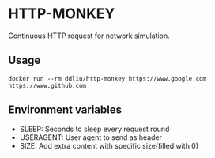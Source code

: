 # HTTP-MONKEY

Continuous HTTP request for network simulation.

## Usage

```
docker run --rm ddliu/http-monkey https://www.google.com https://www.github.com
```

## Environment variables

- SLEEP: Seconds to sleep every request round
- USERAGENT: User agent to send as header
- SIZE: Add extra content with specific size(filled with 0)